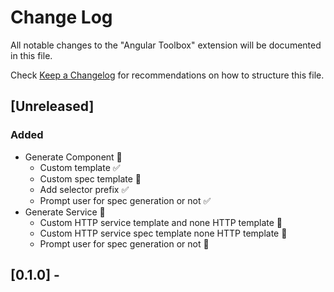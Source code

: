# Change Log

All notable changes to the "Angular Toolbox" extension will be documented in this file.

Check [Keep a Changelog](http://keepachangelog.com/) for recommendations on how to structure this file.

## [Unreleased]

### Added

- Generate Component 🔄
  - Custom template ✅
  - Custom spec template 🔄
  - Add selector prefix ✅
  - Prompt user for spec generation or not ✅
- Generate Service 🔄
  - Custom HTTP service template and none HTTP template 🔄
  - Custom HTTP service spec template none HTTP template 🔄
  - Prompt user for spec generation or not 🔄

## [0.1.0] -
